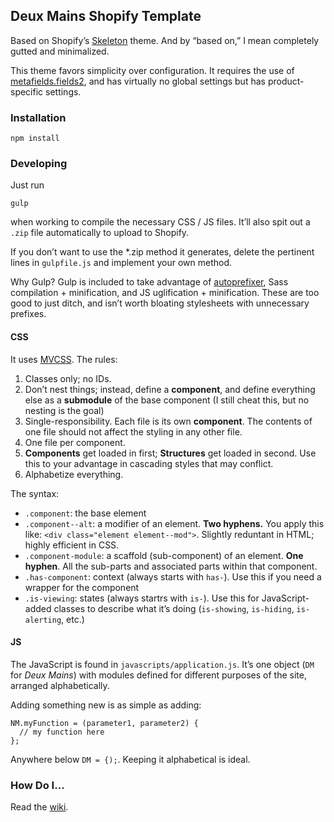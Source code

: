 Deux Mains Shopify Template
---------------------------

Based on Shopify’s [Skeleton](https://github.com/Shopify/skeleton-theme) theme.
And by “based on,” I mean completely gutted and minimalized.

This theme favors simplicity over configuration. It requires the use of
[metafields.fields2](https://apps.shopify.com/metafields.fields2), and has virtually no global
settings but has product-specific settings.

### Installation

```
npm install
```

### Developing

Just run
```
gulp
````
when working to compile the necessary CSS / JS files. It’ll also spit out a `.zip`
file automatically to upload to Shopify.

If you don’t want to use the *.zip method it generates, delete the pertinent
lines in `gulpfile.js` and implement your own method.

Why Gulp? Gulp is included to take advantage of
[autoprefixer](https://www.npmjs.com/package/gulp-autoprefixer), Sass
compilation + minification, and JS uglification + minification. These are too
good to just ditch, and isn’t worth bloating stylesheets with unnecessary
prefixes.

#### CSS

It uses [MVCSS](http://mvcss.io/). The rules:

1. Classes only; no IDs.
2. Don’t nest things; instead, define a **component**, and define everything else as a **submodule** of the base component (I still cheat this, but no nesting is the goal)
3. Single-responsibility. Each file is its own **component**. The contents of one file should not affect the styling in any other file.
4. One file per component.
5. **Components** get loaded in first; **Structures** get loaded in second. Use this to your advantage in cascading styles that may conflict.
6. Alphabetize everything.

The syntax:

- `.component`: the base element
- `.component--alt`: a modifier of an element. **Two hyphens.** You apply this like: `<div class="element element--mod">`. Slightly reduntant in HTML; highly efficient in CSS.
- `.component-module`: a scaffold (sub-component) of an element. **One hyphen**. All the sub-parts and associated parts within that component.
- `.has-component`: context (always starts with `has-`). Use this if you need a wrapper for the component
- `.is-viewing`: states (always startrs with `is-`). Use this for JavaScript-added classes to describe what it’s doing (`is-showing`, `is-hiding`, `is-alerting`, etc.)

#### JS

The JavaScript is found in `javascripts/application.js`. It’s one object
(`DM` for _Deux Mains_) with modules defined for different purposes of the site,
arranged alphabetically.

Adding something new is as simple as adding:

```
NM.myFunction = (parameter1, parameter2) {
  // my function here
};
```

Anywhere below `DM = {);`. Keeping it alphabetical is ideal.

### How Do I…

Read the [wiki](https://github.com/deux-mains/deux-mains-shopify/wiki).
